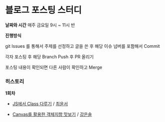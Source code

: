 # 블로그 포스팅 스터디

**날짜와 시간**
매주 금요일 9시 ~ 11시 반

**진행방식**

git Issues 를 통해서 주제를 선정하고 글을 쓴 후 해당 이슈 넘버를 포함해서 Commit

각자 포스팅 후 해당 Branch Push 후 PR 올리기

포스팅 내용이 확인되면 다른 사람이 확인하고 Merge

### 히스토리

**1회차**

- [JS에서 Class 다루기](https://github.com/posting-study/js-language/blob/main/class/class.md) / [최윤서](https://github.com/yunseo323)

- [Canvas를 활용한 객체지향 맛보기](https://github.com/posting-study/js-language/blob/main/class/class-example.md) / [강은솔](https://github.com/eunsolkang)




